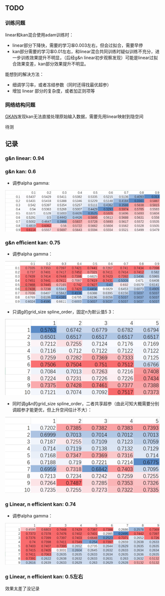 ## TODO

### 训练问题

linear和kan混合使用adam训练时：

- linear部分下降快，需要的学习率0.003左右，但会过拟合，需要早停
- kan部分需要的学习率0.01左右，和linear混合共同训练时疑似训练不充分，进一步训练效果提升不明显，（后经g&n linear初步观察发现）可能是linear过拟合效果变差，kan部分效果提升不明显。

能想到的解决方法：

- 细调学习率，或者冻结参数（同时还得找最优超参）
- 增加 linear 部分的复杂度，或者加正则项等

### 网络结构问题

[GKAN](https://github.com/WillHua127/GraphKAN-Graph-Kolmogorov-Arnold-Networks)发现kan无法直接处理原始输入数据，需要先用linear映射到隐空间

待测

## 记录

### g&n linear: 0.94

### g&n kan: 0.6

- 调参alpha gamma:

![image-20241125020850657](./assets/image-20241125020850657.png)

### g&n efficient kan: 0.75

- 调参alpha gamma：

![image-20241125021037938](./assets/image-20241125021037938.png)

- 只调g的grid_size spline_order，固定n为默认值5 3：

<img src="./assets/image-20241125021232878.png" alt="image-20241125021232878" style="zoom:50%;" />

- 同时调g&n的grid_size spline_order，二者共享超参（由此可知大概需要分别调超参才能更优，但上升空间估计不大）：

<img src="./assets/image-20241125021352355.png" alt="image-20241125021352355" style="zoom:50%;" />

### g Linear, n efficient kan: 0.74

- 调参alpha gamma：

![image-20241125021855289](./assets/image-20241125021855289.png)

### g Linear, n efficient kan: 0.5左右

效果太差了没记录
